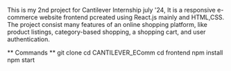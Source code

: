 This is my 2nd project for Cantilever Internship july '24, It is a responsive e-commerce website frontend pcreated using React.js mainly and HTML,CSS. The project consist many features of an online shopping platform, like product listings, category-based shopping, a shopping cart, and user authentication. 


** Commands **
git clone 
cd CANTILEVER_EComm
cd frontend
npm install
npm start
